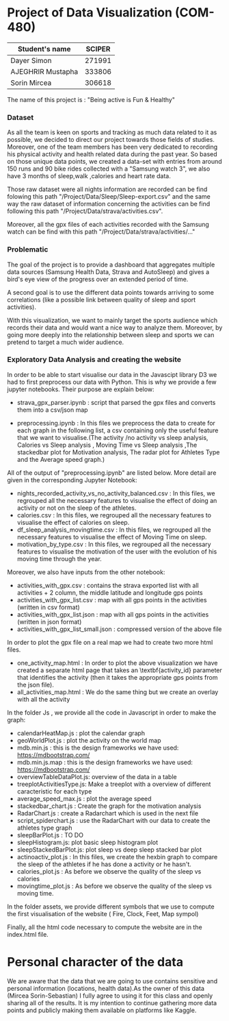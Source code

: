 # Project of Data Visualization (COM-480)

| Student's name | SCIPER |
| -------------- | ------ |
| Dayer Simon | 271991 |
| AJEGHRIR Mustapha | 333806 |
| Sorin Mircea | 306618 |

The name of this project is : "Being active is Fun & Healthy"

### Dataset

As all the team is keen on sports and tracking as much data related to it as possible, we decided to direct our project towards those fields of studies. Moreover, one of the team members has been very dedicated to recording his physical activity and health related data during the past year. So based on those unique data points, we created a data-set with entries from around 150 runs and 90 bike rides collected with a "Samsung watch 3", we also have 3 months of sleep,walk  ,calories and heart rate data. 

Those raw dataset were all nights information are recorded can be find folowing this path "/Project/Data/Sleep/Sleep-export.csv" and the same way the raw dataset of information concerning the activities can be find following this path "/Project/Data/strava/activities.csv".

Moreover, all the gpx files of each activities recorded with the Samsung watch can be find with this path "/Project/Data/strava/activities/..."

### Problematic

The goal of the project is to provide a dashboard that aggregates multiple data sources (Samsung Health Data, Strava and AutoSleep) and gives a bird's eye view of the progress over an extended period of time.

A second goal is to use the different data points towards arriving to some correlations (like a possible link between quality of sleep and sport activities).

With this visualization, we want to mainly target the sports audience which records their data and would want a nice way to analyze them. Moreover, by going more deeply into the relationship between sleep and sports we can pretend to target a much wider audience.

### Exploratory Data Analysis and creating the website
In order to be able to start visualise our data in the Javascipt library D3 we had to first preprocess our data with Python. This is why we provide a few jupyter notebooks. Their purpose are explain below:

* strava_gpx_parser.ipynb : script that parsed the gpx files and converts them into a csv/json map

* preprocessing.ipynb : In this files we preprocess the data to create for each graph in the following list, a csv containing only the useful feature that we want to visualise.(The activity /no activity vs sleep analysis, Calories vs Sleep analysis , Moving Time vs Sleep analysis ,The stackedbar plot for Motivation analysis, The radar plot for Athletes Type and the Average speed graph.)

All of the output of "preprocessing.ipynb" are listed below. More detail are given in the corresponding Jupyter Notebook:

* nights_recorded_activity_vs_no_activity_balanced.csv : In this files, we regrouped all the necessary features to visualise the effect of doing an activity or not on the sleep of the athletes.
* calories.csv : In this files, we regrouped all the necessary features to visualise the effect of calories on sleep.
* df_sleep_analysis_movingtime.csv : In this files, we regrouped all the necessary features to visualise the effect of Moving Time on sleep.
* motivation_by_type.csv : In this files, we regrouped all the necessary features to visualise the motivation of the user with the evolution of his moving time through the year.

Moreover, we also have inputs from the other notebook:

* activities_with_gpx.csv : contains the strava exported list with all activities + 2 column, the middle latitude and longitude gps points
* activities_with_gpx_list.csv : map with all gps points in the activities (written in csv format)
* activities_with_gpx_list.json : map with all gps points in the activities (written in json format)
* activities_with_gpx_list_small.json : compressed version of the above file

In order to plot the gpx file on a real map we had to create two more html files.

* one_activity_map.html : In order to plot the above visualization we have created a separate html page that takes an \textbf{activity\_id} parameter that identifies the activity (then it takes the appropriate gps points from the json file).
* all_activities_map.html : We do the same thing but we create an overlay with all the activity 


In the folder Js , we provide all the code in Javascript in order to make the graph:
* calendarHeatMap.js : plot the calendar graph
* geoWorldPlot.js : plot the activity on the world map
* mdb.min.js : this is the design frameworks we have used: https://mdbootstrap.com/
* mdb.min.js.map : this is the design frameworks we have used: https://mdbootstrap.com/
* overviewTableDataPlot.js: overview of the data in a table 
* treeplotActivitiesType.js: Make a treeplot with a overview of different caracteristic for each type
* average_speed_max.js : plot the average speed 
* stackedbar_chart.js : Create the graph for the motivation analysis 
* RadarChart.js : create a Radarchart which is used in the next file
* script_spiderchart.js : use the RadarChart with our data to create the athletes type graph 
* sleepBarPlot.js : TO DO 
* sleepHistogram.js:  plot basic sleep histogram plot 
* sleepStackedBarPlot.js: plot sleep vs deep sleep stacked bar plot
* actinoactiv_plot.js : In this files, we create the hexbin graph to compare the sleep of the athletes if he has done a activity or he hasn't.
* calories_plot.js : As before we observe the quality of the sleep vs calories
* movingtime_plot.js : As before we observe the quality of the sleep vs moving time.


In the folder assets, we provide different symbols that we use to compute the first visualisation of the website ( Fire, Clock, Feet, Map sympol)

Finally, all the html code necessary to compute the website are in the index.html file.


# Personal character of the data
We are aware that the data that we are going to use contains sensitive and personal information (locations, health data).As the owner of this data (Mircea Sorin-Sebastian) I fully agree to using it for this class and openly sharing all of the results. It is my intention to continue gathering more data points and publicly making them available on platforms like Kaggle.


